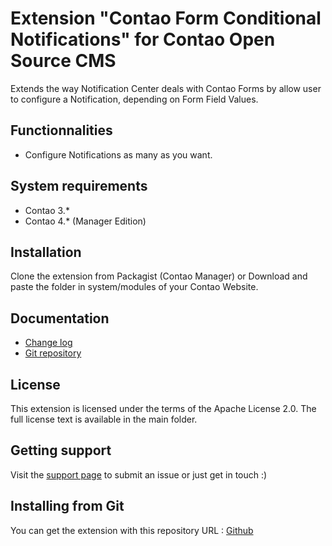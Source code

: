 Extension "Contao Form Conditional Notifications" for Contao Open Source CMS
======================

Extends the way Notification Center deals with Contao Forms by allow user to configure a Notification, depending on Form Field Values.

Functionnalities
-------------------
 * Configure Notifications as many as you want.

System requirements
-------------------
 * Contao 3.*
 * Contao 4.* (Manager Edition)


Installation
------------
Clone the extension from Packagist (Contao Manager)
or
Download and paste the folder in system/modules of your Contao Website.

Documentation
-------------
 * [Change log][1]
 * [Git repository][2]


License
-------
This extension is licensed under the terms of the Apache License 2.0. The full license text is
available in the main folder.


Getting support
---------------
Visit the [support page][3] to submit an issue or just get in touch :)


Installing from Git
-------------------

You can get the extension with this repository URL : [Github][2]

[1]: CHANGELOG.md
[2]: https://github.com/webexmachina/contao-form-conditional-notifications
[3]: https://www.webexmachina.fr/